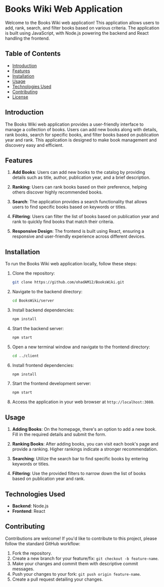 # Books Wiki Web Application

Welcome to the Books Wiki web application! This application allows users to add, rank, search, and filter books based on various criteria. The application is built using JavaScript, with Node.js powering the backend and React handling the frontend.

## Table of Contents

- [Introduction](#introduction)
- [Features](#features)
- [Installation](#installation)
- [Usage](#usage)
- [Technologies Used](#technologies-used)
- [Contributing](#contributing)
- [License](#license)

## Introduction

The Books Wiki web application provides a user-friendly interface to manage a collection of books. Users can add new books along with details, rank books, search for specific books, and filter books based on publication year and rank. This application is designed to make book management and discovery easy and efficient.

## Features

1. **Add Books**: Users can add new books to the catalog by providing details such as title, author, publication year, and a brief description.

2. **Ranking**: Users can rank books based on their preference, helping others discover highly recommended books.

3. **Search**: The application provides a search functionality that allows users to find specific books based on keywords or titles.

4. **Filtering**: Users can filter the list of books based on publication year and rank to quickly find books that match their criteria.

5. **Responsive Design**: The frontend is built using React, ensuring a responsive and user-friendly experience across different devices.

## Installation

To run the Books Wiki web application locally, follow these steps:

1. Clone the repository:
   ```sh
   git clone https://github.com/ohadAM12/BooksWiki.git
   ```

2. Navigate to the backend directory:
   ```sh
   cd BooksWiki/server
   ```

3. Install backend dependencies:
   ```sh
   npm install
   ```

4. Start the backend server:
   ```sh
   npm start
   ```

5. Open a new terminal window and navigate to the frontend directory:
   ```sh
   cd ../client
   ```

6. Install frontend dependencies:
   ```sh
   npm install
   ```

7. Start the frontend development server:
   ```sh
   npm start
   ```

8. Access the application in your web browser at `http://localhost:3080`.

## Usage

1. **Adding Books**: On the homepage, there's an option to add a new book. Fill in the required details and submit the form.

2. **Ranking Books**: After adding books, you can visit each book's page and provide a ranking. Higher rankings indicate a stronger recommendation.

3. **Searching**: Utilize the search bar to find specific books by entering keywords or titles.

4. **Filtering**: Use the provided filters to narrow down the list of books based on publication year and rank.

## Technologies Used

- **Backend**: Node.js
- **Frontend**: React

## Contributing

Contributions are welcome! If you'd like to contribute to this project, please follow the standard GitHub workflow:

1. Fork the repository.
2. Create a new branch for your feature/fix: `git checkout -b feature-name`.
3. Make your changes and commit them with descriptive commit messages.
4. Push your changes to your fork: `git push origin feature-name`.
5. Create a pull request detailing your changes.
